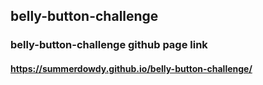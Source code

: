 ## belly-button-challenge

### belly-button-challenge github page link
#### https://summerdowdy.github.io/belly-button-challenge/
